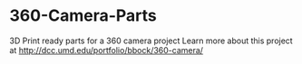 # 360-Camera-Parts
3D Print ready parts for a 360 camera project
Learn more about this project at http://dcc.umd.edu/portfolio/bbock/360-camera/ 
